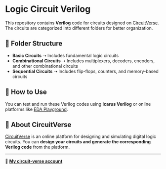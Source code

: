 # Logic Circuit Verilog

This repository contains **Verilog** code for circuits designed on [CircuitVerse](https://circuitverse.org/). The circuits are categorized into different folders for better organization.

## 📂 Folder Structure
- **Basic Circuits** ➝ Includes fundamental logic circuits  
- **Combinational Circuits** ➝ Includes multiplexers, decoders, encoders, and other combinational circuits  
- **Sequential Circuits** ➝ Includes flip-flops, counters, and memory-based circuits  

## 🚀 How to Use
You can test and run these Verilog codes using **Icarus Verilog** or online platforms like [EDA Playground](https://www.edaplayground.com/).

## 📢 About CircuitVerse
[CircuitVerse](https://circuitverse.org/) is an online platform for designing and simulating digital logic circuits. You can **design your circuits and generate the corresponding Verilog code** from the platform.

---

📌  [**My circuit-verse account**](https://circuitverse.org/users/216481)  
